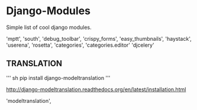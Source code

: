 Django-Modules
==============

Simple list of cool django modules.


'mptt',
'south',
'debug_toolbar',
'crispy_forms',
'easy_thumbnails',
'haystack',
'userena',
'rosetta',
'categories',
'categories.editor'
'djcelery'



TRANSLATION
-----------

''' sh
pip install django-modeltranslation
'''

http://django-modeltranslation.readthedocs.org/en/latest/installation.html

'modeltranslation',
